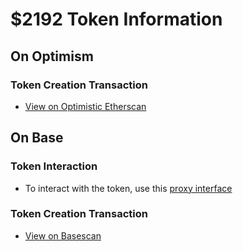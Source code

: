 # $2192 Token Information

## On Optimism

### Token Creation Transaction
- [View on Optimistic Etherscan](https://optimistic.etherscan.io/tx/0xad64abb22331f7272ee3ed1ebd13f49e626ae009739946eb20142bbb15b4edfa)

## On Base

### Token Interaction
- To interact with the token, use this [proxy interface](https://basescan.org/address/0x8d2de8d2f73F1F4cAB472AC9A881C9b123C79627#writeProxyContract)

### Token Creation Transaction
- [View on Basescan](https://basescan.org/tx/0x9ee7f24ed0ba3937767c8b818ac51c89ac9b9a5cad45c1ea0f3833c7e0356ca2)

